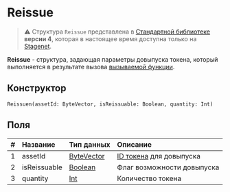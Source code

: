 # Reissue

> :warning: Структура `Reissue` представлена в [Стандартной библиотеке](/ru/ride/script/standard-library) **версии 4**, которая в настоящее время доступна только на [Stagenet](/ru/blockchain/blockchain-network/stage-network).

**Reissue** - cтруктура, задающая параметры довыпуска токена, который выполняется в результате вызова [вызываемой функции](/ru/ride/functions/callable-function).

## Конструктор

```ride
Reissuen(assetId: ByteVector, isReissuable: Boolean, quantity: Int)
```

## Поля

| # | Название | Тип данных | Описание |
| :--- | :--- | :--- | :--- |
| 1 | assetId | [ByteVector](/ru/ride/data-types/byte-vector) | [ID токена](/ru/blockchain/token/token-id) для довыпуска |
| 2 | isReissuable | [Boolean](/ru/ride/data-types/boolean) | Флаг возможности довыпуска |
| 3 | quantity | [Int](/ru/ride/data-types/int) | Количество токена |
